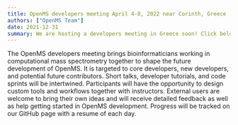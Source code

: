 ```yaml
---
title: OpenMS developers meeting April 4-8, 2022 near Corinth, Greece
authors: ["OpenMS Team"]
date: 2021-12-31
summary: We are hosting a developers meeting in Greece soon! Click below for more information.
---
```


The OpenMS developers meeting brings bioinformaticians working in computational mass spectrometry together to shape the future development of OpenMS. It is targeted to core developers, new developers, and potential future contributors. Short talks, developer tutorials, and code sprints will be intertwined. Participants will have the opportunity to design custom tools and workflows together with instructors. External users are welcome to bring their own ideas and will receive detailed feedback as well as help getting started in OpenMS development. Progress will be tracked on our GitHub page with a resume of each day.